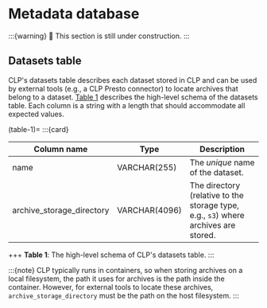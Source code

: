 # Metadata database

:::{warning}
🚧 This section is still under construction.
:::

## Datasets table

CLP's datasets table describes each dataset stored in CLP and can be used by external tools (e.g.,
a CLP Presto connector) to locate archives that belong to a dataset. [Table 1](#table-1) describes
the high-level schema of the datasets table. Each column is a string with a length that should
accommodate all expected values.

(table-1)=
:::{card}

| Column name               | Type          | Description                                                                         |
|---------------------------|---------------|-------------------------------------------------------------------------------------|
| name                      | VARCHAR(255)  | The *unique* name of the dataset.                                                   |
| archive_storage_directory | VARCHAR(4096) | The directory (relative to the storage type, e.g., `s3`) where archives are stored. |

+++
**Table 1**: The high-level schema of CLP's datasets table.
:::

:::{note}
CLP typically runs in containers, so when storing archives on a local filesystem, the path it uses
for archives is the path inside the container. However, for external tools to locate these archives,
`archive_storage_directory` must be the path on the host filesystem.
:::
